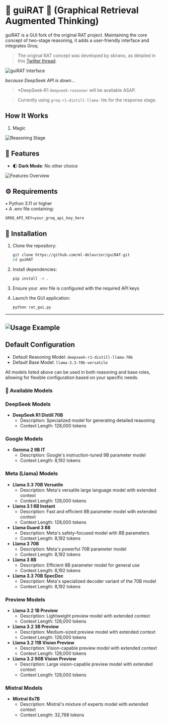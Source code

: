 # 🧠 guiRAT 🐀 (Graphical Retrieval Augmented Thinking)

guiRAT is a GUI fork of the original RAT project. Maintaining the core concept of two-stage reasoning, it adds a user-friendly interface and integrates Groq.

> The original RAT concept was developed by skirano, as detailed in this [Twitter thread](https://x.com/skirano/status/1881922469411643413).

![guiRAT Interface](assets/guiRAT-0.webp)

*because DeepSeek API is down...*
> *DeepSeek-R1 `deepseek-reasoner`
will be avaliable ASAP. 

> Currently using `groq-r1-distill-llama-70b` for the response stage.






## How It Works

1. Magic

![Reasoning Stage](assets/guiRAT-1.webp)


## 🎯 Features

- 🌓 **Dark Mode**: No other choice


![Features Overview](assets/guiRAT-2.webp)

## ⚙️ Requirements

• Python 3.11 or higher  
• A .env file containing:

  ```plaintext
  GROQ_API_KEY=your_groq_api_key_here
  ```

## 🚀 Installation

1. Clone the repository:

   ```bash
   git clone https://github.com/ml-delaurier/guiRAT.git
   cd guiRAT
   ```

2. Install dependencies:

   ```bash
   pip install -e .
   ```

1. Ensure your .env file is configured with the required API keys
2. Launch the GUI application:

   ```bash
   python rat_gui.py
   ```
---

![Usage Example](assets/guiRAT-3.webp)
---

## Default Configuration
- Default Reasoning Model: `deepseek-r1-distill-llama-70b`
- Default Base Model: `llama-3.3-70b-versatile`

All models listed above can be used in both reasoning and base roles, allowing for flexible configuration based on your specific needs.

### 🤖 Available Models

### DeepSeek Models
- **DeepSeek R1 Distill 70B**
  - Description: Specialized model for generating detailed reasoning
  - Context Length: 128,000 tokens

### Google Models
- **Gemma 2 9B IT**
  - Description: Google's instruction-tuned 9B parameter model
  - Context Length: 8,192 tokens

### Meta (Llama) Models
- **Llama 3.3 70B Versatile**
  - Description: Meta's versatile large language model with extended context
  - Context Length: 128,000 tokens
- **Llama 3.1 8B Instant**
  - Description: Fast and efficient 8B parameter model with extended context
  - Context Length: 128,000 tokens
- **Llama Guard 3 8B**
  - Description: Meta's safety-focused model with 8B parameters
  - Context Length: 8,192 tokens
- **Llama 3 70B**
  - Description: Meta's powerful 70B parameter model
  - Context Length: 8,192 tokens
- **Llama 3 8B**
  - Description: Efficient 8B parameter model for general use
  - Context Length: 8,192 tokens
- **Llama 3.3 70B SpecDec**
  - Description: Meta's specialized decoder variant of the 70B model
  - Context Length: 8,192 tokens

### Preview Models
- **Llama 3.2 1B Preview**
  - Description: Lightweight preview model with extended context
  - Context Length: 128,000 tokens
- **Llama 3.2 3B Preview**
  - Description: Medium-sized preview model with extended context
  - Context Length: 128,000 tokens
- **Llama 3.2 11B Vision Preview**
  - Description: Vision-capable preview model with extended context
  - Context Length: 128,000 tokens
- **Llama 3.2 90B Vision Preview**
  - Description: Large vision-capable preview model with extended context
  - Context Length: 128,000 tokens

### Mistral Models
- **Mixtral 8x7B**
  - Description: Mistral's mixture of experts model with extended context
  - Context Length: 32,768 tokens


